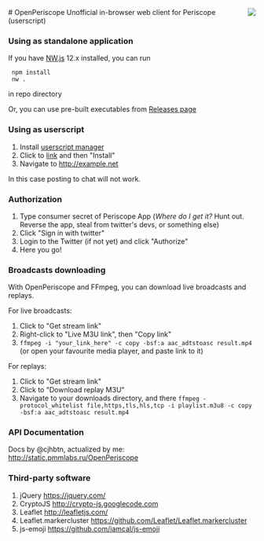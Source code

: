 <img align="right" src="https://raw.githubusercontent.com/Pmmlabs/OpenPeriscope/master/images/openperiscope.png">
# OpenPeriscope
Unofficial in-browser web client for Periscope (userscript)

### Using as standalone application

If you have [NW.js](http://nwjs.io) 12.x installed, you can run
```
 npm install
 nw . 
 ```
 in repo directory

Or, you can use pre-built executables from [Releases page](https://github.com/Pmmlabs/OpenPeriscope/releases)

### Using as userscript

1. Install [userscript manager](https://greasyfork.org/help/installing-user-scripts)
1. Click to [link](https://raw.githubusercontent.com/Pmmlabs/OpenPeriscope/master/Periscope_Web_Client.user.js) and then "Install"
1. Navigate to http://example.net

In this case posting to chat will not work.

### Authorization

1. Type consumer secret of Periscope App (_Where do I get it?_ Hunt out. Reverse the app, steal from twitter's devs, or something else)
1. Click "Sign in with twitter"
1. Login to the Twitter (if not yet) and click "Authorize"
1. Here you go!

### Broadcasts downloading

With OpenPeriscope and FFmpeg, you can download live broadcasts and replays.

For live broadcasts:

1. Click to "Get stream link"
1. Right-click to "Live M3U link", then "Copy link"
1. `ffmpeg -i "your_link_here" -c copy -bsf:a aac_adtstoasc result.mp4` (or open your favourite media player, and paste link to it)

For replays:

1. Click to "Get stream link" 
1. Click to "Download replay M3U"
1. Navigate to your downloads directory, and there `ffmpeg -protocol_whitelist file,https,tls,hls,tcp -i playlist.m3u8 -c copy -bsf:a aac_adtstoasc result.mp4`

### API Documentation

Docs by @cjhbtn, actualized by me: http://static.pmmlabs.ru/OpenPeriscope

### Third-party software

1. jQuery https://jquery.com/
1. CryptoJS http://crypto-js.googlecode.com
1. Leaflet http://leafletjs.com/
1. Leaflet.markercluster https://github.com/Leaflet/Leaflet.markercluster
1. js-emoji https://github.com/iamcal/js-emoji
